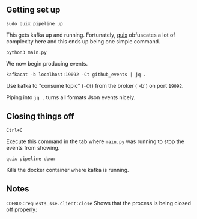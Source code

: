 ## Getting set up 

```sudo quix pipeline up```

This gets kafka up and running. Fortunately, [quix]() obfuscates a lot of complexity here and this ends up being one simple command.



```python3 main.py```

We now begin producing events. 


```kafkacat -b localhost:19092 -Ct github_events | jq .```


Use kafka to "consume topic" (`-Ct`) from the broker ('-b') on port `19092`.
 

Piping into `jq .` turns all formats Json events nicely.

## Closing things off 

```Ctrl+C``` 

Execute this command in the tab where `main.py` was running to stop the events from showing.

```quix pipeline down```

Kills the docker container where kafka is running.

## Notes

```CDEBUG:requests_sse.client:close```
Shows that the process is being closed off properly:




